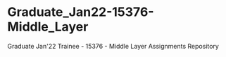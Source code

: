# Graduate_Jan22-15376-Middle_Layer
Graduate Jan'22 Trainee - 15376 - Middle Layer Assignments Repository
